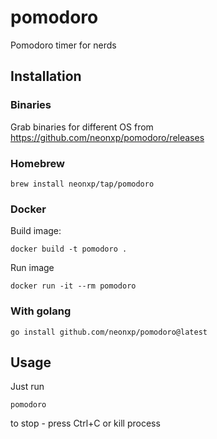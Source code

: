 # pomodoro
Pomodoro timer for nerds

## Installation

### Binaries

Grab binaries for different OS from https://github.com/neonxp/pomodoro/releases

### Homebrew

```
brew install neonxp/tap/pomodoro
```

### Docker

Build image:

```shell
docker build -t pomodoro .
```

Run image
```shell
docker run -it --rm pomodoro
```

### With golang
```
go install github.com/neonxp/pomodoro@latest
```

## Usage

Just run

```shell
pomodoro
```

to stop - press Ctrl+C or kill process